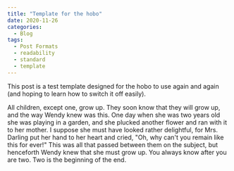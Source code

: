 ```yaml
---
title: "Template for the hobo"
date: 2020-11-26
categories:
  - Blog
tags:
  - Post Formats
  - readability
  - standard
  - template
---
```


This post is a test template designed for the hobo to use again and again (and hoping to learn how to switch it off easily).

All children, except one, grow up. They soon know that they will grow up, and the way Wendy knew was this. One day when she was two years old she was playing in a garden, and she plucked another flower and ran with it to her mother. I suppose she must have looked rather delightful, for Mrs. Darling put her hand to her heart and cried, "Oh, why can't you remain like this for ever!" This was all that passed between them on the subject, but henceforth Wendy knew that she must grow up. You always know after you are two. Two is the beginning of the end.
